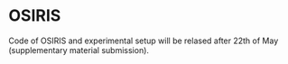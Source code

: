 # OSIRIS

Code of OSIRIS and experimental setup will be relased after 22th of May (supplementary material submission).
